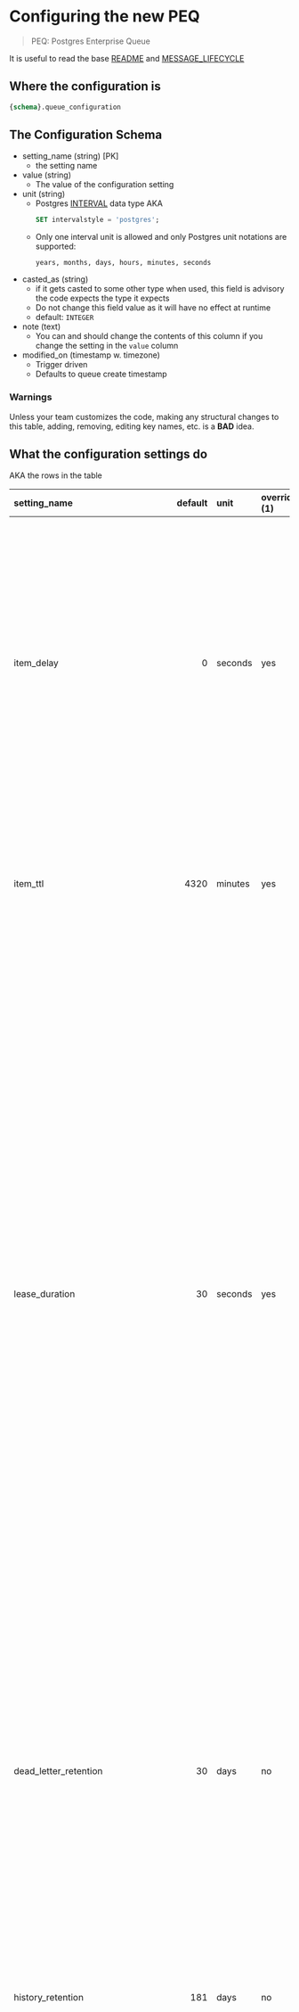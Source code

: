 # Configuring the new PEQ

> PEQ: Postgres Enterprise Queue

It is useful to read the base [README](../README.md) and [MESSAGE_LIFECYCLE](/src/MESSAGE_LIFECYCLE.md)

## Where the configuration is

```sql
{schema}.queue_configuration
```

## The Configuration Schema

* setting_name (string) [PK]
  - the setting name
* value (string)
  - The value of the configuration setting
* unit (string)
  - Postgres [INTERVAL](https://neon.com/postgresql/postgresql-tutorial/postgresql-interval) data type AKA
    ```sql
    SET intervalstyle = 'postgres';
    ```
  - Only one interval unit is allowed and only Postgres unit notations are supported: 
    ```text
    years, months, days, hours, minutes, seconds
    ```
* casted_as (string)
  - if it gets casted to some other type when used, this field is advisory the code expects the type it expects
  - Do not change this field value as it will have no effect at runtime
  - default: `INTEGER`
* note (text)
  - You can and should change the contents of this column if you change the setting in the `value` column
* modified_on (timestamp w. timezone)
  - Trigger driven
  - Defaults to queue create timestamp

### Warnings

Unless your team customizes the code, making any structural changes to this table, adding, removing, editing key names, etc. is a **BAD** idea.

## What the configuration settings do

AKA the rows in the table

| setting_name | default | unit | overridable (1) | commentary |
|:---|---:|:---|:---|:---|
| item_delay | 0 | seconds | yes | delay making message available by this number of seconds, sometimes its useful to have a short initial delay. More often, a jitted value when queuing up batches of messages is useful. For scheduling messages in the future, use the parameters in the procedures, see [SCHEMA](./SCHEMA.md). |
| item_ttl | 4320 | minutes | yes | items in the queue live for this # of minutes, before they get moved to dead_letter table, this is a very long time. If anything, consider shortening it. |
| lease_duration | 30 | seconds | yes | this is the default lease on an item, if not specified in the call, think hard about this by monitoring the average unit of work, and adjust the setting to be that time plus two standard deviations (rounding up to the nearest second), and remember to consider what should happpen when the system is under stress and adjust the lease time setting as needed either in here or as a parameter to the procedure calls. The "art" is to balance making sure most units of work that will complete successfully do finish, and those that will not, will not VS. having the unit of work (which represents business value) be overly delayed. The happy path is this value is never used. |
| dead_letter_retention | 30 | days | no | messages are purged from dead letter after this many days. Remember messages can be requeued using the procedures, see [SCHEMA](./SCHEMA.md). Frankly after this many days if you haven't noticed you're missing the unit of work, the system has bigger problems... |
| history_retention | 181 | days | no | this should be adjusted for your orgs data retention policy. Removal from history is a hard delete, but history can be recovered from backups |
| max_retries | 5 | count | no | A message can be processed no more than this many times. Backoff is exponential and jittered, see next settings. Carefully concider if the total maximum elapsed time to process a message and get around to successfully executing its associated unit of work is reasonable.  |
| backoff_base | 10 | seconds | no | think carefully before changing any of these settings, see 'Backoff formula' |
| backoff_factor | 2 | number | no | see 'Backoff formula' |
| backoff_jitter_min | 11 | number | no | see 'Backoff formula' |
| backoff_jitter_max | 99 | number | no | see 'Backoff formula' |
| cron_schedule_retention_queue | */7 * * * * * | string | no | Schedule to run the main queue lock clearing procedure on, every 7 minutes |
| cron_schedule_retention_dead_letter | 0 3 * * * | string | no | Schedule to run the dead-letter cleanup procedure on, 3am Daily |
| cron_schedule_retention_history | 8 1 * * 6 | string | no | Schedule to run history cleanup procedure on,  1:08am Saturday |

Notes:

1. E.g., is it an optional parameter in the associated procedure(s)

## Backoff formula for retries

This is *pseudocode*, the snake_case is the setting above, the java-case is the computed variable for the message.

```javascript
// The message starts life with ZERO retries, so...
numberOfRetries = numberOfRetries + 1;
// Exponential Backoff
delay = backoff_base * (backoff_factor ** numberOfRetries);
// With Jitter
seconds_from_now_message_will_be_available = delay + randomBetween(backoff_jitter_min, backoff_jitter_max);
```

### Example Delays

<img src='./backoff.png' width='400px'>

Or from about 1/2 a minute to less than 7 minutes increasing in duration per retry.

### Sidebar: Why Jitter?

It helps avoid collisions in cases where the message processing (consumer) is transitory unavailable. See [YouTube: Queue-Pacing and Overrun Pattern](https://www.youtube.com/watch?v=94aRBEYST7I) for more details.

### Important

Before changing the backoff settings, we strongly suggest using the enclosed [XLSX](./backoff_table.xlsx) to model the impact. Also, consider, if a unit of work can't be completed after 5 tries over approx. 15 minutes, that something else is terriblely wrong.

## Cron

Copied from [pg_cron](https://github.com/citusdata/pg_cron/blob/main/README.md?plain=1)

```
 ┌───────────── min (0 - 59)
 │ ┌────────────── hour (0 - 23)
 │ │ ┌─────────────── day of month (1 - 31) or last day of the month ($)
 │ │ │ ┌──────────────── month (1 - 12)
 │ │ │ │ ┌───────────────── day of week (0 - 6) (0 to 6 are Sunday to
 │ │ │ │ │                  Saturday, or use names; 7 is also Sunday)
 │ │ │ │ │
 │ │ │ │ │
 * * * * *
```

An easy way to create a cron schedule is: [crontab.guru](http://crontab.guru/).